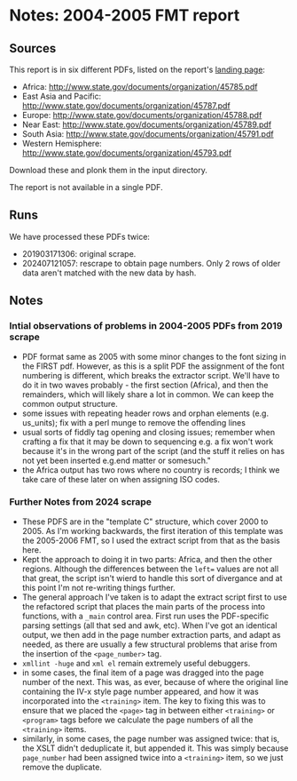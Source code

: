 # Notes: 2004-2005 FMT report

## Sources

This report is in six different PDFs, listed on the report's [landing page](https://www.state.gov/t/pm/rls/rpt/fmtrpt/2005/index.htm):

 * Africa: http://www.state.gov/documents/organization/45785.pdf
 * East Asia and Pacific: http://www.state.gov/documents/organization/45787.pdf
 * Europe: http://www.state.gov/documents/organization/45788.pdf
 * Near East: http://www.state.gov/documents/organization/45789.pdf
 * South Asia: http://www.state.gov/documents/organization/45791.pdf
 * Western Hemisphere: http://www.state.gov/documents/organization/45793.pdf

Download these and plonk them in the input directory.

The report is not available in a single PDF.

## Runs

We have processed these PDFs twice:

 - 201903171306: original scrape.
 - 202407121057: rescrape to obtain page numbers. Only 2 rows of older data aren't matched with the new data by hash.

## Notes

### Intial observations of problems in 2004-2005 PDFs from 2019 scrape

-  PDF format same as 2005 with some minor changes to the font sizing in the FIRST pdf. However, as this is a split PDF the assignment of the font numbering is different, which breaks the extractor script. We'll have to do it in two waves probably - the first section (Africa), and then the remainders, which will likely share a lot in common. We can keep the common output structure.
- some issues with repeating header rows and orphan elements (e.g. us_units); fix with a perl munge to remove the offending lines
- usual sorts of fiddly tag opening and closing issues; remember when crafting a fix that it may be down to sequencing e.g. a fix won't work because it's in the wrong part of the script (and the stuff it relies on has not yet been inserted e.g.end matter or somesuch."
- the Africa output has two rows where no country is records; I think we take care of these later on when assigning ISO codes.

### Further Notes from 2024 scrape

- These PDFS are in the "template C" structure, which cover 2000 to 2005. As I'm working backwards, the first iteration of this template was the  2005-2006 FMT, so I used the extract script from that as the basis here.
- Kept the approach to doing it in two parts: Africa, and then the other regions. Although the differences between the `left=` values are not all that great, the script isn't wierd to handle this sort of divergance and at this point I'm not re-writing things further. 
- The general approach I've taken is to adapt the extract script first to use the refactored script that places the main  parts of the process into functions, with a `_main` control area. First run uses the PDF-specific parsing settings (all that sed and awk, etc). When I've got an identical output, we then add in the page number extraction parts, and adapt as needed, as there are usually a few structural problems that arise from the insertion of the `<page_number>` tag. 
- `xmllint -huge` and `xml el` remain extremely useful debuggers.
- in some cases, the final item of a page was dragged into the page number of the next. This was, as ever, because of where the original line containing the IV-x style page number appeared, and how it was incorporated into the `<training>` item. The key to fixing this was to ensure that we placed the `<page>` tag in between either `<training>` or `<program>` tags before we calculate the page numbers of all the `<training>` items.
- similarly, in some cases, the page number was assigned twice: that is, the XSLT didn't deduplicate it, but appended it. This was simply because `page_number` had been assigned twice into a `<training>` item, so we just remove the duplicate.
